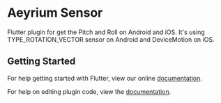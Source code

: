 # Aeyrium Sensor

Flutter plugin for get the Pitch and Roll on Android and iOS. It's using TYPE_ROTATION_VECTOR sensor on Android and DeviceMotion on iOS.

## Getting Started

For help getting started with Flutter, view our online
[documentation](https://flutter.io/).

For help on editing plugin code, view the [documentation](https://flutter.io/developing-packages/#edit-plugin-package).
